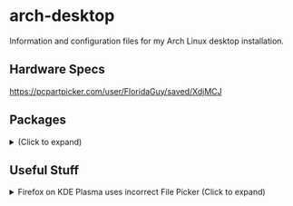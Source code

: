 # arch-desktop
Information and configuration files for my Arch Linux desktop installation.

## Hardware Specs
https://pcpartpicker.com/user/FloridaGuy/saved/XdjMCJ

## Packages
<details>
 <summary>(Click to expand)</summary>

  https://archlinux.org/packages/
  ## Core
   - `amd-ucode`
   - [`base`](https://archlinux.org/packages/core/any/base/) (meta package)
   - `linux`
   - `linux-firmware`
  ## Extra
  ## Multilib
   [(Must be manually enabled)](https://wiki.archlinux.org/title/Official_repositories#Enabling_multilib)
</details>

## Useful Stuff
<details>
 <summary>Firefox on KDE Plasma uses incorrect File Picker (Click to expand)</summary>
  
  *(Working as of Firefox Version 123.0)* <br />
  - Go to `about:config` and set `widget.use-xdg-desktop-portal.file-picker` from `2` to `1`. <br />
  https://wiki.archlinux.org/title/Firefox#KDE_integration
</details>
